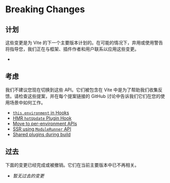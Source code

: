 # Breaking Changes

## 计划

这些变更是为 Vite 的下一个主要版本计划的。在可能的情况下，弃用或使用警告将指导您，我们正在与框架、插件作者和用户联系以应用这些变更。

-

## 考虑

我们不建议您现在切换到这些 API。它们被包含在 Vite 中是为了帮助我们收集反馈。请检查这些提案，并在每个提案链接的 GitHub 讨论中告诉我们它们在您的使用场景中如何工作。

- [`this.environment` in Hooks](/en/changes/this-environment-in-hooks)
- [HMR `hotUpdate` Plugin Hook](/en/changes/hotupdate-hook)
- [Move to per-environment APIs](/en/changes/per-environment-apis)
- [SSR using `ModuleRunner` API](/en/changes/ssr-using-modulerunner)
- [Shared plugins during build](/en/changes/shared-plugins-during-build)

## 过去

下面的变更已经完成或被撤销。它们在当前主要版本中已不再相关。

- _暂无过去的变更_
